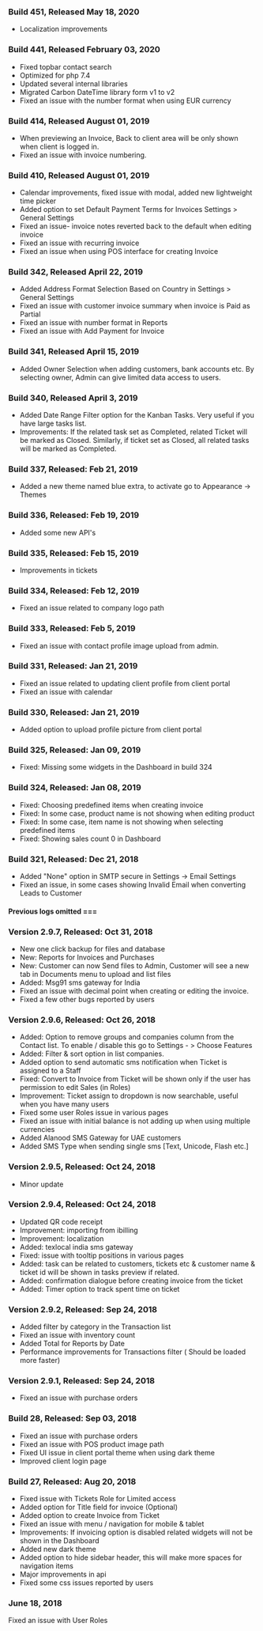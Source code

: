 ### Build 451, Released May 18, 2020
* Localization improvements

### Build 441, Released February 03, 2020

* Fixed topbar contact search
* Optimized for php 7.4
* Updated several internal libraries
* Migrated Carbon DateTime library form v1 to v2
* Fixed an issue with the number format when using EUR currency


### Build 414, Released August 01, 2019

* When previewing an Invoice, Back to client area will be only shown when client is logged in.
* Fixed an issue with invoice numbering.

### Build 410, Released August 01, 2019

* Calendar improvements, fixed issue with modal, added new lightweight time picker
* Added option to set Default Payment Terms for Invoices Settings > General Settings
* Fixed an issue- invoice notes reverted back to the default when editing invoice
* Fixed an issue with recurring invoice
* Fixed an issue when using POS interface for creating Invoice


### Build 342, Released April 22, 2019
* Added Address Format Selection Based on Country in Settings > General Settings
* Fixed an issue with customer invoice summary when invoice is Paid as Partial
* Fixed an issue with number format in Reports
* Fixed an issue with Add Payment for Invoice

### Build 341, Released April 15, 2019
* Added Owner Selection when adding customers, bank accounts etc. By selecting owner, Admin can give limited data access to users.


### Build 340, Released April 3, 2019
* Added Date Range Filter option for the Kanban Tasks. Very useful if you have large tasks list.
* Improvements: If the related task set as Completed, related Ticket will be marked as Closed. Similarly, if ticket set as Closed, all related tasks will be marked as Completed.


### Build 337, Released: Feb 21, 2019
* Added a new theme named blue extra, to activate go to Appearance → Themes

### Build 336, Released: Feb 19, 2019
* Added some new API's

### Build 335, Released: Feb 15, 2019
* Improvements in tickets

### Build 334, Released: Feb 12, 2019
* Fixed an issue related to company logo path

### Build 333, Released: Feb 5, 2019
* Fixed an issue with contact profile image upload from admin.

### Build 331, Released: Jan 21, 2019
* Fixed an issue related to updating client profile from client portal
* Fixed an issue with calendar

### Build 330, Released: Jan 21, 2019
* Added option to upload profile picture from client portal

### Build 325, Released: Jan 09, 2019
* Fixed: Missing some widgets in the Dashboard in build 324



### Build 324, Released: Jan 08, 2019
* Fixed: Choosing predefined items when creating invoice
* Fixed: In some case, product name is not showing when editing product
* Fixed: In some case, item name is not showing when selecting predefined items
* Fixed: Showing sales count 0 in Dashboard

### Build 321, Released: Dec 21, 2018

* Added "None" option in SMTP secure in Settings → Email Settings
* Fixed an issue, in some cases showing Invalid Email when converting Leads to Customer



#### Previous logs omitted ===


### Version 2.9.7, Released: Oct 31, 2018
* New one click backup for files and database
* New: Reports for Invoices and Purchases
* New: Customer can now Send files to Admin, Customer will see a new tab in Documents menu to upload and list files 
* Added: Msg91 sms gateway for India
* Fixed an issue with decimal point when creating or editing the invoice.
* Fixed a few other bugs reported by users



### Version 2.9.6, Released: Oct 26, 2018
* Added: Option to remove groups and companies column from the Contact list. To enable / disable this go to Settings - > Choose Features
* Added: Filter & sort option in list companies.
* Added option to send automatic sms notification when Ticket is assigned to a Staff
* Fixed: Convert to Invoice from Ticket will be shown only if the user has permission to edit Sales (in Roles)
* Improvement: Ticket assign to dropdown is now searchable, useful when you have many users
* Fixed some user Roles issue in various pages
* Fixed an issue with initial balance is not adding up when using multiple currencies
* Added Alanood SMS Gateway for UAE customers
* Added SMS Type when sending single sms [Text, Unicode, Flash etc.]


### Version 2.9.5, Released: Oct 24, 2018
* Minor update


### Version 2.9.4, Released: Oct 24, 2018
* Updated QR code receipt
* Improvement: importing from ibilling
* Improvement: localization
* Added: texlocal india sms gateway
* Fixed: issue with tooltip positions in various pages
* Added: task can be related to customers, tickets etc & customer name & ticket id will be shown in tasks preview if related.
* Added: confirmation dialogue before creating invoice from the ticket
* Added: Timer option to track spent time on ticket

### Version 2.9.2, Released: Sep 24, 2018
* Added filter by category in the Transaction list
* Fixed an issue with inventory count
* Added Total for Reports by Date
* Performance improvements for Transactions filter ( Should be loaded more faster)

### Version 2.9.1, Released: Sep 24, 2018
* Fixed an issue with purchase orders


### Build 28, Released: Sep 03, 2018
* Fixed an issue with purchase orders
* Fixed an issue with POS product image path
* Fixed UI issue in client portal theme when using dark theme
* Improved client login page



### Build 27, Released: Aug 20, 2018
* Fixed issue with Tickets Role for Limited access
* Added option for Title field for invoice (Optional)
* Added option to create Invoice from Ticket
* Fixed an issue with menu / navigation for mobile & tablet
* Improvements: If invoicing option is disabled related widgets will not be shown in the Dashboard
* Added new dark theme
* Added option to hide sidebar header, this will make more spaces for navigation items
* Major improvements in api
* Fixed some css issues reported by users



### June 18, 2018
Fixed an issue with User Roles


